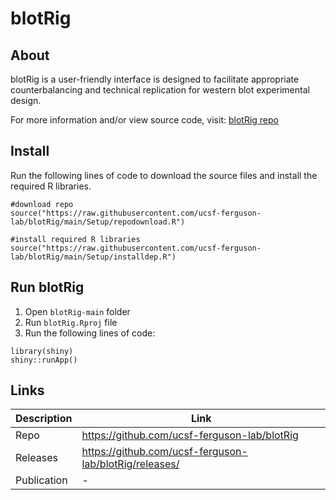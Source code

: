 # blotRig

## About

blotRig is a user-friendly interface is designed to facilitate appropriate counterbalancing and technical replication for western blot experimental design.

For more information and/or view source code, visit: [blotRig repo](https://github.com/ucsf-ferguson-lab/blotRig)

## Install

Run the following lines of code to download the source files and install the required R libraries.

```{r}
#download repo
source("https://raw.githubusercontent.com/ucsf-ferguson-lab/blotRig/main/Setup/repodownload.R")

#install required R libraries
source("https://raw.githubusercontent.com/ucsf-ferguson-lab/blotRig/main/Setup/installdep.R")
```

## Run blotRig

1. Open `blotRig-main` folder 
2. Run `blotRig.Rproj` file
3. Run the following lines of code:

```{r}
library(shiny)
shiny::runApp()
```

## Links

|Description|Link|
|---|---|
|Repo|https://github.com/ucsf-ferguson-lab/blotRig|
|Releases|https://github.com/ucsf-ferguson-lab/blotRig/releases/|
|Publication|-|
